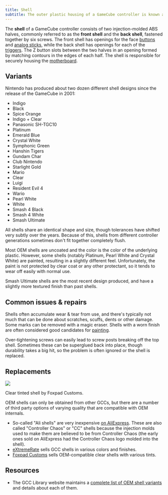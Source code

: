 ```yaml
---
title: Shell
subtitle: The outer plastic housing of a GameCube controller is known as the shell.
---
```


The **shell** of a GameCube controller consists of two injection-molded ABS halves, commonly referred to as the **front shell** and the **back shell**, fastened together by six screws. The front shell has openings for the face [buttons](/button) and [analog sticks](/analog-stick), while the back shell has openings for each of the [triggers](/trigger). The Z button slots between the two halves in an opening formed by matching contours in the edges of each half. The shell is responsible for securely housing the [motherboard](/motherboard).

## Variants

Nintendo has produced about two dozen different shell designs since the release of the GameCube in 2001:

- Indigo
- Black
- Spice Orange
- Indigo + Clear
- Panasonic SH-TGC10
- Platinum
- Emerald Blue
- Crystal White
- Symphonic Green
- Hanshin Tigers
- Gundam Char
- Club Nintendo
- Starlight Gold
- Mario
- Clear
- Luigi
- Resident Evil 4
- Wario
- Pearl White
- White
- Smash 4 Black
- Smash 4 White
- Smash Ultimate

All shells share an identical shape and size, though tolerances have shifted very subtly over the years. Because of this, shells from different controller generations sometimes don't fit together completely flush.

Most OEM shells are uncoated and the color is the color of the underlying plastic. However, some shells (notably Platinum, Pearl White and Crystal White) are painted, resulting in a slightly different feel. Unfortunately, the paint is not protected by clear coat or any other protectant, so it tends to wear off easily with normal use.

Smash Ultimate shells are the most recent design produced, and have a slightly more textured finish than past shells.

## Common issues & repairs

Shells often accumulate wear & tear from use, and there's typically not much that can be done about scratches, scuffs, dents or other damage. Some marks can be removed with a magic eraser. Shells with a worn finish are often considered good candidates for [painting](/shell/shell-mods/shell-painting).

Over-tightening screws can easily lead to screw posts breaking off the top shell. Sometimes these can be superglued back into place, though durability takes a big hit, so the problem is often ignored or the shell is replaced.

## Replacements

<aside>
  <a href="/static/compendium/foxpad-shell.jpg">
    <img src="/static/compendium/foxpad-shell-thumb.jpg">
  </a>
  <p>Clear tinted shell by Foxpad Customs.</p>
</aside>

OEM shells can only be obtained from other GCCs, but there are a number of third party options of varying quality that are compatible with OEM internals.

- So-called "Ali shells" are very inexpensive [on AliExpress](https://www.aliexpress.us/item/3256805693064809.html). These are also called "Controller Chaos" or "CC" shells because the injection molds used to make them are believed to be from Controller Chaos (the early ones sold on AliExpress had the Controller Chaos logo molded into the shell).
- [eXtremeRate](https://extremerate.com/collections/nintendo-gamecube-shells) sells GCC shells in various colors and finishes.
- [Foxpad Customs](https://foxpadcustoms.com) sells OEM-compatible clear shells with various tints.

## Resources

- The GCC Library website maintains a [complete list of OEM shell variants](https://gccontrollerlibrary.com/controllers/wired-gamecube-controller/) and details about each of them.
